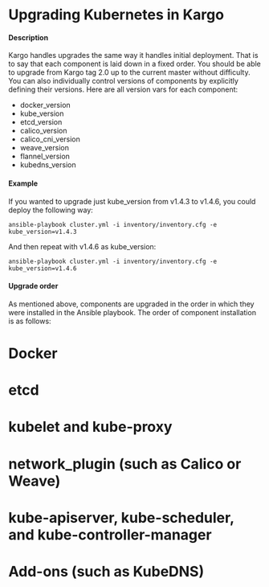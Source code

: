 Upgrading Kubernetes in Kargo
=============================

#### Description

Kargo handles upgrades the same way it handles initial deployment. That is to
say that each component is laid down in a fixed order. You should be able to
upgrade from Kargo tag 2.0 up to the current master without difficulty. You can
also individually control versions of components by explicitly defining their
versions. Here are all version vars for each component:

* docker_version
* kube_version
* etcd_version
* calico_version
* calico_cni_version
* weave_version
* flannel_version
* kubedns_version

#### Example

If you wanted to upgrade just kube_version from v1.4.3 to v1.4.6, you could
deploy the following way:

```
ansible-playbook cluster.yml -i inventory/inventory.cfg -e kube_version=v1.4.3
```

And then repeat with v1.4.6 as kube_version:

```
ansible-playbook cluster.yml -i inventory/inventory.cfg -e kube_version=v1.4.6
```

#### Upgrade order

As mentioned above, components are upgraded in the order in which they were
installed in the Ansible playbook. The order of component installation is as
follows:

# Docker
# etcd
# kubelet and kube-proxy
# network_plugin (such as Calico or Weave)
# kube-apiserver, kube-scheduler, and kube-controller-manager
# Add-ons (such as KubeDNS)
